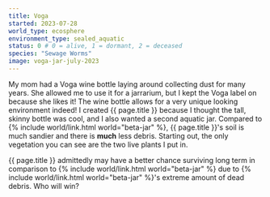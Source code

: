 ```yaml
---
title: Voga
started: 2023-07-28
world_type: ecosphere
environment_type: sealed_aquatic
status: 0 # 0 = alive, 1 = dormant, 2 = deceased
species: "Sewage Worms"
image: voga-jar-july-2023
---
```


My mom had a Voga wine bottle laying around collecting
dust for many years. She allowed me to use it for a jarrarium,
but I kept the Voga label on because she likes it!
The wine bottle allows for a very unique looking environment
indeed! I created {{ page.title }} because I thought the tall,
skinny bottle was cool, and I also wanted a second aquatic
jar. Compared to {% include world/link.html world="beta-jar" %},
{{ page.title }}'s soil is much sandier and there is **much** less
debris. Starting out, the only vegetation you can see are the
two live plants I put in.

{{ page.title }} admittedly may have a better chance surviving
long term in comparison to {% include world/link.html world="beta-jar" %}
due to {% include world/link.html world="beta-jar" %}'s extreme
amount of dead debris. Who will win?
